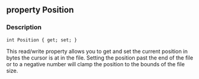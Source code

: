 ## property Position ##

### Description ###
	int Position { get; set; }
This read/write property allows you to get and set the current position in bytes the cursor is at in the file. Setting the position past the end of the file or to a negative number will clamp the position to the bounds of the file size.